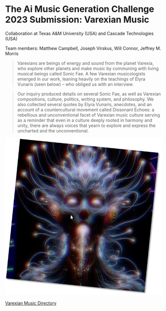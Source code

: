 # The Ai Music Generation Challenge 2023 Submission: Varexian Music

Collaboration at Texas A&M University (USA) and Cascade Technologies (USA)

Team members: Matthew Campbell, Joseph Virskus, Will Connor, Jeffrey M. Morris

> Varexians are beings of energy and sound from the planet Varexia, who explore other planets and make music by communing with living musical beings called Sonic Fae. A few Varexian musicologists emerged in our work, leaning heavily on the teachings of Elyra Vunaris (seen below) – who obliged us with an interview.

> Our inquiry produced details on several Sonic Fae, as well as Varexian compositions, culture, politics, writing system, and philosophy. We also collected several quotes by Elyra Vunaris, anecdotes, and an account of a countercultural movement called Dissonant Echoes: a rebellious and unconventional facet of Varexian music culture serving as a reminder that even in a culture deeply rooted in harmony and unity, there are always voices that yearn to explore and express the uncharted and the unconventional.

![Elyra Vunaris, Varexian Musicologist](VarexianMusic/ElyraVunaris.png "ElyraVunaris.png")

[Varexian Music Directory](VarexianMusic)
